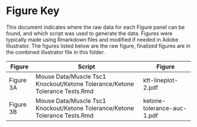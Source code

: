 
Figure Key
============


This document indicates where the raw data for each Figure panel can be found, and which script was used to generate the data. Figures were typically made using Rmarkdown files and modified if needed in Adobe Illustrator. The figures listed below are the raw figure, finalized figures are in the combined illustrator file in this folder.


| Figure | Script | Figure |
| ------ | ------ | ------ |
| Figure 3A | Mouse Data/Muscle Tsc1 Knockout/Ketone Tolerance/Ketone Tolerance Tests.Rmd | ktt-lineplot-2.pdf |
| Figure 3B | Mouse Data/Muscle Tsc1 Knockout/Ketone Tolerance/Ketone Tolerance Tests.Rmd | ketone-tolerance-auc-1.pdf |